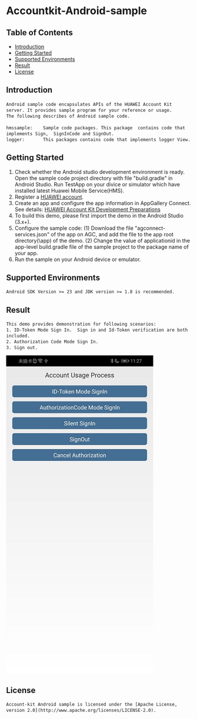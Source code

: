 # Accountkit-Android-sample


## Table of Contents

 * [Introduction](#introduction)
 * [Getting Started](#getting-started)
 * [Supported Environments](#supported-environments)
 * [Result](#result)
 * [License](#license)

 
## Introduction
    Android sample code encapsulates APIs of the HUAWEI Account Kit server. It provides sample program for your reference or usage.
    The following describes of Android sample code.
    
    hmssample:    Sample code packages. This package  contains code that implements Sign,  SignInCode and SignOut.
    logger:       This packages contains code that implements logger View.


## Getting Started

   1. Check whether the Android studio development environment is ready. Open the sample code project directory with file "build.gradle" in Android Studio. Run TestApp on your divice or simulator which have installed latest Huawei Mobile Service(HMS).
   2. Register a [HUAWEI account](https://developer.huawei.com/consumer/en/).
   3. Create an app and configure the app information in AppGallery Connect. 
        See details: [HUAWEI Account Kit Development Preparations](https://developer.huawei.com/consumer/en/doc/development/HMSCore-Guides/introduction-0000001050048870)
   4. To build this demo, please first import the demo in the Android Studio (3.x+).
   5. Configure the sample code:
        (1) Download the file "agconnect-services.json" of the app on AGC, and add the file to the app root directory(\app) of the demo.
        (2) Change the value of applicationid in the app-level build.gradle file of the sample project to the package name of your app.
   6. Run the sample on your Android device or emulator.


## Supported Environments
    Android SDK Version >= 23 and JDK version >= 1.8 is recommended.
 
##  Result
    This demo provides demonstration for following scenarios:
    1. ID-Token Mode Sign In.  Sign in and Id-Token verification are both included.
    2. Authorization Code Mode Sign In. 
    3. Sign out.
![account sample result](images/account_sample_result.jpg)

##  License
    Account-kit Android sample is licensed under the [Apache License, version 2.0](http://www.apache.org/licenses/LICENSE-2.0).
